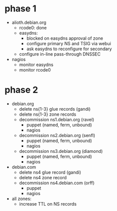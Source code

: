 # phase 1

* alioth.debian.org
    * rcode0: done
    * easydns:
        * blocked on easydns approval of zone
        * configure primary NS and TSIG via webui
        * ask easydns to reconfigure for secondary
    * configure in-line pass-through DNSSEC
* nagios
    * monitor easydns
    * monitor rcode0

# phase 2

* debian.org
    * delete ns{1-3} glue records (gandi)
    * delete ns{1-3} zone records
    * decommission ns1.debian.org (ravel)
        * puppet (named, ferm, unbound)
        * nagios
    * decommission ns2.debian.org (senfl)
        * puppet (named, ferm, unbound)
        * nagios
    * decommission ns3.debian.org (diamond)
        * puppet (named, ferm, unbound)
        * nagios
* debian.com
    * delete ns4 glue record (gandi)
    * delete ns4 zone record
    * decommission ns4.debian.com (orff)
        * puppet
        * nagios
* all zones:
    * increase TTL on NS records
